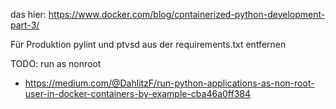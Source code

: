 das hier: https://www.docker.com/blog/containerized-python-development-part-3/

Für Produktion pylint und ptvsd aus der requirements.txt entfernen

TODO: run as nonroot
* https://medium.com/@DahlitzF/run-python-applications-as-non-root-user-in-docker-containers-by-example-cba46a0ff384